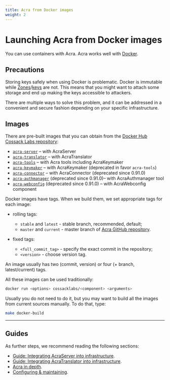```yaml
---
title: Acra from Docker images
weight: 2
---
```


# Launching Acra from Docker images

You can use containers with Acra. Acra works well with [Docker](https://www.docker.com/what-docker).

## Precautions

Storing keys safely when using Docker is problematic. Docker is immutable while [Zones](/acra/security-controls/zones/)/[keys](/acra/security-controls/key-management/inventory/) are not. This means that you might want to attach some storage and end up making the keys accessible to attackers.

There are multiple ways to solve this problem, and it can be addressed in a convenient and secure fashion depending on your specific infrastructure.

## Images

There are pre-built images that you can obtain from the [Docker Hub Cossack Labs repository](https://hub.docker.com/u/cossacklabs/):

* [`acra-server`](https://hub.docker.com/r/cossacklabs/acra-server) – with AcraServer
* [`acra-translator`](https://hub.docker.com/r/cossacklabs/acra-translator) – with AcraTranslator
* [`acra-tools`](https://hub.docker.com/r/cossacklabs/acra-tools) – with Acra tools including AcraKeymaker
* [`acra-keymaker`](https://hub.docker.com/r/cossacklabs/acra-keymaker) – with AcraKeymaker (deprecated in favor `acra-tools`)
* [`acra-connector`](https://hub.docker.com/r/cossacklabs/acra-connector) – with AcraConnector (deprecated since 0.91.0)
* [`acra-authmanager`](https://hub.docker.com/r/cossacklabs/acra-authmanager) (deprecated since 0.91.0)– with AcraAuthmanager tool
* [`acra-webconfig`](https://hub.docker.com/r/cossacklabs/acra-webconfig) (deprecated since 0.91.0) – with AcraWebconfig component

Docker images have tags. When we build them, we set appropriate tags for each image:

* rolling tags:
    - `stable` and `latest` - stable branch, recommended, default;
    - `master` and `current` - master branch of [Acra GitHub repository](https://github.com/cossacklabs/acra).

* fixed tags:
    - `<full_commit_tag>` - specify the exact commit in the repository;
    - `<version>` - choose version tag.

An image usually has two (commit, version) or four (+ branch, latest/current) tags.

All these images can be used traditionally:

```bash
docker run <options> cossacklabs/<component> <arguments>
```

Usually you do not need to do it, but you may want to build all the images from current sources manually. To do that, type:

```bash
make docker-build
```

---

## Guides

As further steps, we recommend reading the following sections:
* [Guide: Integrating AcraServer into infrastructure](/acra/guides/integrating-acra-server-into-infrastructure/).
* [Guide: Integrating AcraTranslator into infrastructure](/acra/guides/integrating-acra-translator-into-new-infrastructure/).
* [Acra in depth](/acra/acra-in-depth/).
* [Configuring & maintaining](/acra/configuring-maintaining/).